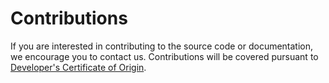 # Contributions

If you are interested in contributing to the source code or documentation, we encourage you to contact us.
Contributions will be covered pursuant to [Developer's Certificate of Origin](https://developercertificate.org/).